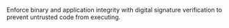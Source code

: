 Enforce binary and application integrity with digital signature verification to prevent untrusted code from executing.